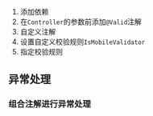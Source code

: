 1. 添加依赖
2. 在`Controller`的参数前添加`@Valid`注解
3. 自定义注解
4. 设置自定义校验规则`IsMobileValidator`
5. 指定校验规则

## 异常处理

### 组合注解进行异常处理



